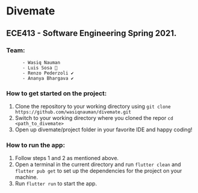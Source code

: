 # Divemate

## ECE413 - Software Engineering Spring 2021. 

### Team: 
          - Wasiq Nauman
          - Luis Sosa 🧐
          - Renzo Pederzoli ✔
          - Ananya Bhargava ✔

### How to get started on the project:  

1. Clone the repository to your working directory using `git clone https://github.com/wasiqnauman/divemate.git`  
2. Switch to your working directory where you cloned the repor `cd <path_to_divemate>`  
3. Open up divemate/project folder in your favorite IDE and happy coding!


### How to run the app:
1. Follow steps 1 and 2 as mentioned above.
2. Open a terminal in the current directory and run `flutter clean` and `flutter pub get` to set up the dependencies for the project on your machine.
3. Run `flutter run` to start the app.
